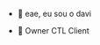 

- 👋 eae, eu sou o davi


- 👀 Owner CTL Client


<!---
dvmaker/dvmaker is a ✨ special ✨ repository because its `README.md` (this file) appears on your GitHub profile.
You can click the Preview link to take a look at your changes.
--->

